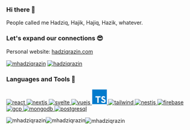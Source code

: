 ### Hi there 👋

People called me Hadziq, Hajik, Hajiq, Hazik, whatever.

<h3 align="left">Let's expand our connections 😎</h3>
<p>Personal website: <a href="https://www.hadziqrazin.com" target="_blank">hadziqrazin.com</a></p>
<p align="left">
<a href="https://linkedin.com/in/mhadziqrazin" target="blank"><img align="center" src="https://raw.githubusercontent.com/rahuldkjain/github-profile-readme-generator/master/src/images/icons/Social/linked-in-alt.svg" alt="mhadziqrazin" height="30" width="40" /></a>
<a href="https://instagram.com/hadziqrazin" target="blank"><img align="center" src="https://raw.githubusercontent.com/rahuldkjain/github-profile-readme-generator/master/src/images/icons/Social/instagram.svg" alt="hadziqrazin" height="30" width="40" /></a>
</p>

<h3 align="left">Languages and Tools 🔨</h3>
<p align="left">
<a href="https://reactjs.org/" target="_blank" rel="noreferrer"> <img src="https://www.svgrepo.com/show/374032/reactjs.svg" alt="react" width="40" height="40"/> </a>
<a href="https://nextjs.org/" target="_blank" rel="noreferrer"> <img src="https://testrigor.com/wp-content/uploads/2023/04/nextjs-logo-square.png" alt="nextjs" width="40" height="40" /> </a>
<a href="https://svelte.dev" target="_blank" rel="noreferrer"> <img src="https://upload.wikimedia.org/wikipedia/commons/1/1b/Svelte_Logo.svg" alt="svelte" width="40" height="40"/> </a>
<a href="https://vuejs.org/" target="_blank" rel="noreferrer"> <img src="https://www.svgrepo.com/show/303494/vue-9-logo.svg" alt="vuejs" width="40" height="40"/> </a>
<a href="https://www.typescriptlang.org/" target="_blank" rel="noreferrer"> <img src="https://raw.githubusercontent.com/devicons/devicon/master/icons/typescript/typescript-original.svg" alt="typescript" width="40" height="40"/> </a>
<a href="https://tailwindcss.com/" target="_blank" rel="noreferrer"> <img src="https://www.vectorlogo.zone/logos/tailwindcss/tailwindcss-icon.svg" alt="tailwind" width="40" height="40"/> </a>
<a href="https://nestjs.com/" target="_blank" rel="noreferrer"> <img src="https://www.svgrepo.com/show/373872/nestjs.svg" alt="nestjs" width="40" height="40"/> </a>
<a href="https://firebase.google.com/" target="_blank" rel="noreferrer"> <img src="https://www.vectorlogo.zone/logos/firebase/firebase-icon.svg" alt="firebase" width="40" height="40"/> </a>
<a href="https://cloud.google.com" target="_blank" rel="noreferrer"> <img src="https://www.vectorlogo.zone/logos/google_cloud/google_cloud-icon.svg" alt="gcp" width="40" height="40"/> </a>
<a href="https://www.mongodb.com/" target="_blank" rel="noreferrer"> <img src="https://www.svgrepo.com/download/331488/mongodb.svg" alt="mongodb" width="40" height="40"/> </a>
<a href="https://www.postgresql.org" target="_blank" rel="noreferrer"> <img src="https://www.svgrepo.com/show/373965/pgsql.svg" alt="postgresql" width="40" height="40"/> </a>
</p>

<img align="left" src="https://github-readme-stats.vercel.app/api/top-langs?username=mhadziqrazin&show_icons=true&locale=en&layout=compact&theme=tokyonight&hide=objective-c,makefile,cmake" alt="mhadziqrazin" />
<img align="center" src="https://github-readme-stats.vercel.app/api?username=mhadziqrazin&show_icons=true&locale=en&theme=tokyonight&hide=stars,issues" alt="mhadziqrazin" />
<img align="left" src="https://github-readme-streak-stats.herokuapp.com/?user=mhadziqrazin&theme=tokyonight" alt="mhadziqrazin" />

